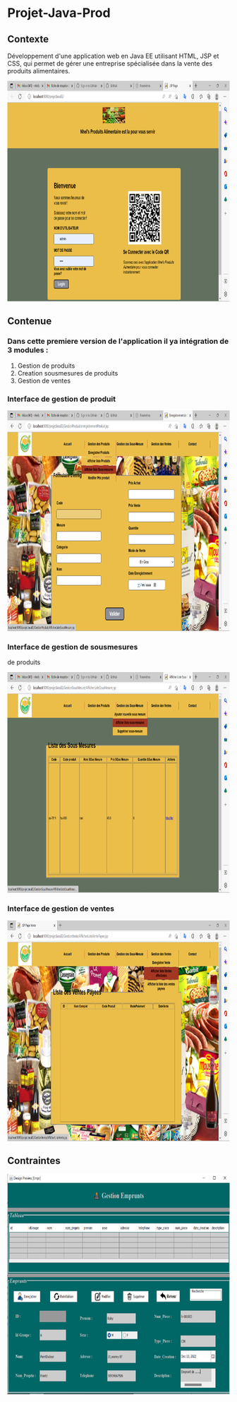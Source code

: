 # Projet-Java-Prod

## Contexte
Développement d'une application web en Java EE utilisant HTML, JSP et CSS,
qui permet de gérer une entreprise spécialisée dans la vente des produits
alimentaires.

<p align='center'>
<img height="500" width="600" center src="https://github.com/nhelissa01/Projet-Java-Prod/blob/main/views/2023-01-10.png"/>
</p>

## Contenue
### Dans cette premiere version de l'application il ya intégration de 3 modules :
1. Gestion de produits
2. Creation sousmesures
de produits
3. Gestion de ventes

### Interface de gestion de produit
<p align='center'>
<img height="500" width="600" center src="https://github.com/nhelissa01/Projet-Java-Prod/blob/main/views/2023-01-10%20(2).png"/>
</p>

### Interface de gestion de sousmesures
de produits
<p align='center'>
<img height="500" width="600" center src="https://github.com/nhelissa01/Projet-Java-Prod/blob/main/views/2023-01-10%20(3).png"/>
</p>

### Interface de gestion de ventes
<p align='center'>
<img height="500" width="600" center src="https://github.com/nhelissa01/Projet-Java-Prod/blob/main/views/2023-01-10%20(5).png"/>
</p>

## Contraintes

<p align='center'>
<img height="500" width="600" center src="https://github.com/nhelissa01/Projet-MyDreams/blob/main/views/emprunt.png"/>
</p>


